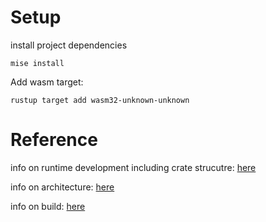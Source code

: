 # Setup

install project dependencies
```
mise install
```

Add wasm target:
```
rustup target add wasm32-unknown-unknown
```


# Reference
info on runtime development including crate strucutre: [here](https://docs.substrate.io/learn/runtime-development/)

info on architecture: [here](https://docs.substrate.io/learn/architecture/)

info on build: [here](https://docs.substrate.io/build/build-process/)